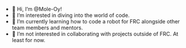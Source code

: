 - 👋 Hi, I’m @Mole-Oy!
- 👀 I’m interested in diving into the world of code.
- 🌱 I’m currently learning how to code a robot for FRC alongside other team members and mentors.
- 💞️ I’m not interested in collaborating with projects outside of FRC. At least for now.

<!---
Mole-Oy/Mole-Oy is a ✨ special ✨ repository because its `README.md` (this file) appears on your GitHub profile.
You can click the Preview link to take a look at your changes.
--->
